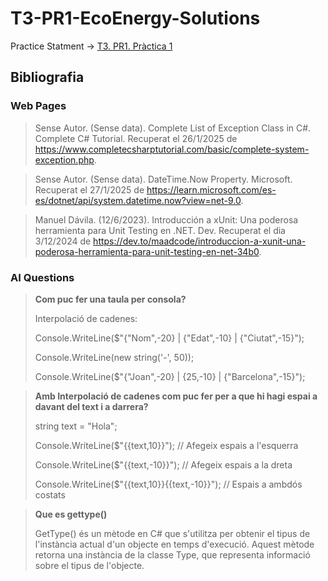 # T3-PR1-EcoEnergy-Solutions

Practice Statment -> [T3. PR1. Pràctica 1](https://docs.google.com/document/d/1bN0BW-bYcF3e6OlEpskeBdttGlS6fIVUBbqIXBqyyhY/edit?usp=sharing)

## Bibliografia

### Web Pages

> Sense Autor. (Sense data). Complete List of Exception Class in C#. Complete C# Tutorial. Recuperat el 26/1/2025 de https://www.completecsharptutorial.com/basic/complete-system-exception.php.

> Sense Autor. (Sense data). DateTime.Now Property. Microsoft. Recuperat el 27/1/2025 de https://learn.microsoft.com/es-es/dotnet/api/system.datetime.now?view=net-9.0.

> Manuel Dávila. (12/6/2023). Introducción a xUnit: Una poderosa herramienta para Unit Testing en .NET. Dev. Recuperat el dia 3/12/2024 de https://dev.to/maadcode/introduccion-a-xunit-una-poderosa-herramienta-para-unit-testing-en-net-34b0.

### AI Questions

> **Com puc fer una taula per consola?**
>
> Interpolació de cadenes:
>
> Console.WriteLine($"{"Nom",-20} | {"Edat",-10} | {"Ciutat",-15}");
>
> Console.WriteLine(new string('-', 50));
>
> Console.WriteLine($"{"Joan",-20} | {25,-10} | {"Barcelona",-15}");

> **Amb Interpolació de cadenes com puc fer per a que hi hagi espai a davant del text i a darrera?**
>
> string text = "Hola";
>
>  Console.WriteLine($"{{text,10}}"); // Afegeix espais a l'esquerra
>
> Console.WriteLine($"{{text,-10}}"); // Afegeix espais a la dreta
>
> Console.WriteLine($"{{text,10}}{{text,-10}}"); // Espais a ambdós costats

> **Que es gettype()**
>
> GetType() és un mètode en C# que s'utilitza per obtenir el tipus de l'instància actual d'un objecte en temps d'execució. Aquest mètode retorna una instància de la classe Type, que representa informació sobre el tipus de l'objecte.
